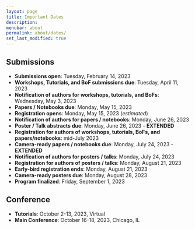 ```yaml
---
layout: page
title: Important Dates
description: 
menubar: about
permalink: about/dates/
set_last_modified: true
---
```



## Submissions

- **Submissions open**: Tuesday, February 14, 2023
- **Workshops, Tutorials, and BoF submissions due**: Tuesday, April 11, 2023
- **Notification of authors for workshops, tutorials, and BoFs**: Wednesday, May 3, 2023
- **Papers / Notebooks due**: Monday, May 15, 2023
- **Registration opens**: Monday, May 15, 2023 (_estimated_)
- **Notification of authors for papers / notebooks**: Monday, June 26, 2023
- **Poster / Talk abstracts due**: Monday, June 26, 2023 - **EXTENDED**
- **Registration for authors of workshops, tutorials, BoFs, and papers/notebooks**: mid-July 2023
- **Camera-ready papers / notebooks due**: Monday, July 24, 2023 - **EXTENDED**
- **Notification of authors for posters / talks**: Monday, July 24, 2023
- **Registration for authors of posters / talks**: Monday, August 21, 2023
- **Early-bird registration ends**: Monday, August 21, 2023
- **Camera-ready posters due**: Monday, August 28, 2023
- **Program finalized**: Friday, September 1, 2023


## Conference

- **Tutorials**: October 2-13, 2023, Virtual
- **Main Conference**: October 16-18, 2023, Chicago, IL

